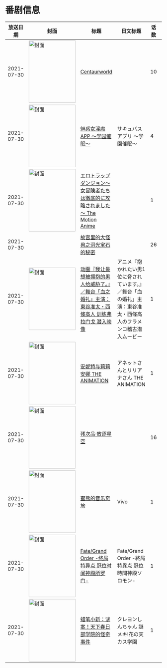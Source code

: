 # 番剧信息

|放送日期|封面|标题|日文标题|话数|评分|评分人数|
|---|---|---|---|---|---|---|
|2021-07-30|<img src="https://lain.bgm.tv/pic/cover/c/bc/cc/387549_ffd3F.jpg" alt="封面" style="width:150px;height:200px;object-fit:cover;">|[Centaurworld](https://bangumi.tv/subject/387549)||10|暂无评分|少于10人评分|
|2021-07-30|<img src="https://bangumi.tv/img/no_icon_subject.png" alt="封面" style="width:150px;height:200px;object-fit:cover;">|[魅惑女淫魔APP ～学园催眠～](https://bangumi.tv/subject/344022)|サキュバスアプリ 〜学園催眠〜|4|5.4|152人评分|
|2021-07-30|<img src="https://bangumi.tv/img/no_icon_subject.png" alt="封面" style="width:150px;height:200px;object-fit:cover;">|[エロトラップダンジョン～女冒険者たちは徹底的に攻略されました～ The Motion Anime](https://bangumi.tv/subject/350942)||1|暂无评分|少于10人评分|
|2021-07-30||[故宫里的大怪兽之洞光宝石的秘密](https://bangumi.tv/subject/393857)||26|||
|2021-07-30|<img src="https://lain.bgm.tv/pic/cover/c/e1/a3/403800_zbwvi.jpg" alt="封面" style="width:150px;height:200px;object-fit:cover;">|[动画『我让最想被拥抱的男人给威胁了。』／舞台「血之婚礼」主演：東谷准太・西條高人 训练弗拉门戈 潜入映像](https://bangumi.tv/subject/403800)|アニメ『抱かれたい男1位に脅されています。』／舞台「血の婚礼」主演：東谷准太・西條高人のフラメンコ稽古潜入ムービー|1|||
|2021-07-30|<img src="https://bangumi.tv/img/no_icon_subject.png" alt="封面" style="width:150px;height:200px;object-fit:cover;">|[安妮特与莉莉安娜 THE ANIMATION](https://bangumi.tv/subject/334324)|アネットさんとリリアナさん THE ANIMATION|1|5.2|144人评分|
|2021-07-30|<img src="https://lain.bgm.tv/pic/cover/c/6a/a0/269538_gBV93.jpg" alt="封面" style="width:150px;height:200px;object-fit:cover;">|[残次品·放逐星空](https://bangumi.tv/subject/269538)||16|4.6|35人评分|
|2021-07-30|<img src="https://lain.bgm.tv/pic/cover/c/f5/87/356475_25TT2.jpg" alt="封面" style="width:150px;height:200px;object-fit:cover;">|[蜜熊的音乐奇旅](https://bangumi.tv/subject/356475)|Vivo|1|暂无评分|少于10人评分|
|2021-07-30|<img src="https://lain.bgm.tv/pic/cover/c/e6/4a/302572_F77Qy.jpg" alt="封面" style="width:150px;height:200px;object-fit:cover;">|[Fate/Grand Order -终局特异点 冠位时间神殿所罗门-](https://bangumi.tv/subject/302572)|Fate/Grand Order -終局特異点 冠位時間神殿ソロモン-|1|5.6|1634人评分|
|2021-07-30|<img src="https://lain.bgm.tv/pic/cover/c/c6/03/322449_uqe7e.jpg" alt="封面" style="width:150px;height:200px;object-fit:cover;">|[蜡笔小新：谜案！天下春日部学院的怪奇事件](https://bangumi.tv/subject/322449)|クレヨンしんちゃん 謎メキ!花の天カス学園|1|7.1|366人评分|
